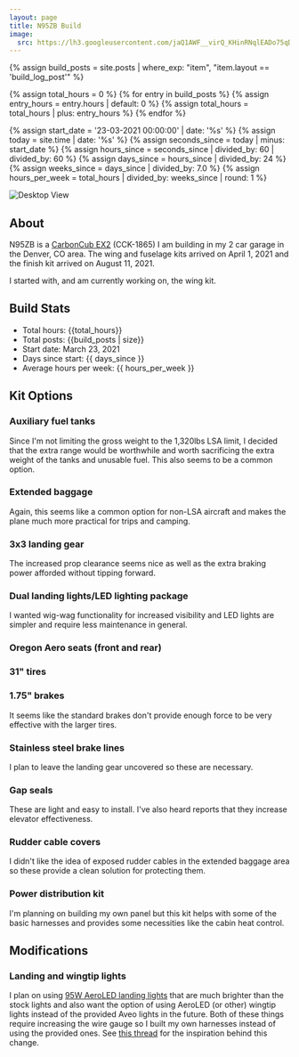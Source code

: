 ```yaml
---
layout: page
title: N95ZB Build
image:
  src: https://lh3.googleusercontent.com/jaQ1AWF__virQ_KHinRNqlEADo75qDH9ELZvUXp4MR8Lp20077jocDrz3tA1x-hPyg4TgPSogJjAQgbqY9XU-ovsDDuGGyEsx45n4BQA9xM4RFmPaR_6rfIxoR5S5aZwkfFZH7tWumM=w2400
---
```


{% assign build_posts = site.posts | where_exp: "item", "item.layout == 'build_log_post'"  %}

{% assign total_hours = 0 %}
{% for entry in build_posts %}
  {% assign entry_hours = entry.hours | default: 0 %}
  {% assign total_hours = total_hours | plus: entry_hours %}
{% endfor %}

{% assign start_date = '23-03-2021 00:00:00' | date: '%s' %}
{% assign today = site.time | date: '%s' %}
{% assign seconds_since = today | minus: start_date %}
{% assign hours_since = seconds_since | divided_by: 60 | divided_by: 60 %}
{% assign days_since = hours_since | divided_by: 24 %}
{% assign weeks_since = days_since | divided_by: 7.0 %}
{% assign hours_per_week = total_hours | divided_by: weeks_since | round: 1 %}

![Desktop View](https://lh3.googleusercontent.com/jaQ1AWF__virQ_KHinRNqlEADo75qDH9ELZvUXp4MR8Lp20077jocDrz3tA1x-hPyg4TgPSogJjAQgbqY9XU-ovsDDuGGyEsx45n4BQA9xM4RFmPaR_6rfIxoR5S5aZwkfFZH7tWumM=w2400)

## About
N95ZB is a [CarbonCub EX2](http://cubcrafters.com/carboncub/ex) (CCK-1865) I am building in my 2 car garage in the Denver, CO area. The wing and fuselage kits arrived on April 1, 2021 and the finish kit arrived on August 11, 2021.

I started with, and am currently working on, the wing kit.

## Build Stats
* Total hours: {{total_hours}}
* Total posts: {{build_posts | size}}
* Start date: March 23, 2021
* Days since start: {{ days_since }}
* Average hours per week: {{ hours_per_week }}

## Kit Options

### Auxiliary fuel tanks
Since I'm not limiting the gross weight to the 1,320lbs LSA limit, I decided that the extra range would be worthwhile and worth sacrificing the extra weight of the tanks and unusable fuel. This also seems to be a common option.

### Extended baggage
Again, this seems like a common option for non-LSA aircraft and makes the plane much more practical for trips and camping.

### 3x3 landing gear
The increased prop clearance seems nice as well as the extra braking power afforded without tipping forward.

### Dual landing lights/LED lighting package
I wanted wig-wag functionality for increased visibility and LED lights are simpler and require less maintenance in general.

### Oregon Aero seats (front and rear)

### 31" tires

### 1.75" brakes
It seems like the standard brakes don't provide enough force to be very effective with the larger tires.

### Stainless steel brake lines
I plan to leave the landing gear uncovered so these are necessary.

### Gap seals
These are light and easy to install. I've also heard reports that they increase elevator effectiveness.

### Rudder cable covers
I didn't like the idea of exposed rudder cables in the extended baggage area so these provide a clean solution for protecting them.

### Power distribution kit
I'm planning on building my own panel but this kit helps with some of the basic harnesses and provides some necessities like the cabin heat control.

## Modifications

### Landing and wingtip lights
I plan on using [95W AeroLED landing lights](https://aeroleds.com/products/sunspot-36-4000-landing-light/) that are much brighter than the stock lights and also want the option of using AeroLED (or other) wingtip lights instead of the provided Aveo lights in the future. Both of these things require increasing the wire gauge so I built my own harnesses instead of using the provided ones. See [this thread](https://forum.cubcrafters.com/showthread.php/3846-New-AeroLED-Landing-Lights) for the inspiration behind this change.